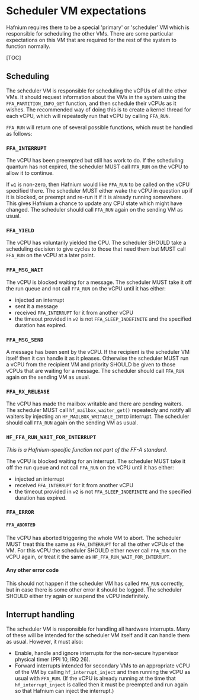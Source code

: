 # Scheduler VM expectations

Hafnium requires there to be a special 'primary' or 'scheduler' VM which is
responsible for scheduling the other VMs. There are some particular expectations
on this VM that are required for the rest of the system to function normally.

[TOC]

## Scheduling

The scheduler VM is responsible for scheduling the vCPUs of all the other VMs.
It should request information about the VMs in the system using the
`FFA_PARTITION_INFO_GET` function, and then schedule their vCPUs as it wishes.
The recommended way of doing this is to create a kernel thread for each vCPU,
which will repeatedly run that vCPU by calling `FFA_RUN`.

`FFA_RUN` will return one of several possible functions, which must be handled
as follows:

### `FFA_INTERRUPT`

The vCPU has been preempted but still has work to do. If the scheduling quantum
has not expired, the scheduler MUST call `FFA_RUN` on the vCPU to allow it to
continue.

If `w1` is non-zero, then Hafnium would like `FFA_RUN` to be called on the vCPU
specified there. The scheduler MUST either wake the vCPU in question up if it is
blocked, or preempt and re-run it if it is already running somewhere. This gives
Hafnium a chance to update any CPU state which might have changed. The scheduler
should call `FFA_RUN` again on the sending VM as usual.

### `FFA_YIELD`

The vCPU has voluntarily yielded the CPU. The scheduler SHOULD take a scheduling
decision to give cycles to those that need them but MUST call `FFA_RUN` on the
vCPU at a later point.

### `FFA_MSG_WAIT`

The vCPU is blocked waiting for a message. The scheduler MUST take it off the
run queue and not call `FFA_RUN` on the vCPU until it has either:

*   injected an interrupt
*   sent it a message
*   received `FFA_INTERRUPT` for it from another vCPU
*   the timeout provided in `w2` is not `FFA_SLEEP_INDEFINITE` and the
    specified duration has expired.

### `FFA_MSG_SEND`

A message has been sent by the vCPU. If the recipient is the scheduler VM itself
then it can handle it as it pleases. Otherwise the scheduler MUST run a vCPU
from the recipient VM and priority SHOULD be given to those vCPUs that are
waiting for a message. The scheduler should call `FFA_RUN` again on the sending
VM as usual.

### `FFA_RX_RELEASE`

The vCPU has made the mailbox writable and there are pending waiters. The
scheduler MUST call `hf_mailbox_waiter_get()` repeatedly and notify all waiters
by injecting an `HF_MAILBOX_WRITABLE_INTID` interrupt. The scheduler should call
`FFA_RUN` again on the sending VM as usual.

### `HF_FFA_RUN_WAIT_FOR_INTERRUPT`

_This is a Hafnium-specific function not part of the FF-A standard._

The vCPU is blocked waiting for an interrupt. The scheduler MUST take it off the
run queue and not call `FFA_RUN` on the vCPU until it has either:

*   injected an interrupt
*   received `FFA_INTERRUPT` for it from another vCPU
*   the timeout provided in `w2` is not `FFA_SLEEP_INDEFINITE` and the
    specified duration has expired.

### `FFA_ERROR`

#### `FFA_ABORTED`

The vCPU has aborted triggering the whole VM to abort. The scheduler MUST treat
this the same as `FFA_INTERRUPT` for all the other vCPUs of the VM. For this
vCPU the scheduler SHOULD either never call `FFA_RUN` on the vCPU again, or treat
it the same as `HF_FFA_RUN_WAIT_FOR_INTERRUPT`.

#### Any other error code

This should not happen if the scheduler VM has called `FFA_RUN` correctly, but
in case there is some other error it should be logged. The scheduler SHOULD
either try again or suspend the vCPU indefinitely.

## Interrupt handling

The scheduler VM is responsible for handling all hardware interrupts. Many of
these will be intended for the scheduler VM itself and it can handle them as
usual. However, it must also:

*   Enable, handle and ignore interrupts for the non-secure hypervisor physical
    timer (PPI 10, IRQ 26).
*   Forward interrupts intended for secondary VMs to an appropriate vCPU of the
    VM by calling `hf_interrupt_inject` and then running the vCPU as usual with
    `FFA_RUN`. (If the vCPU is already running at the time that
    `hf_interrupt_inject` is called then it must be preempted and run again so
    that Hafnium can inject the interrupt.)
